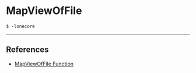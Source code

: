 # MapViewOfFile

`$ -lonecore`

---
## References

- [MapViewOfFile Function](https://learn.microsoft.com/en-us/windows/win32/api/memoryapi/nf-memoryapi-mapviewoffile)